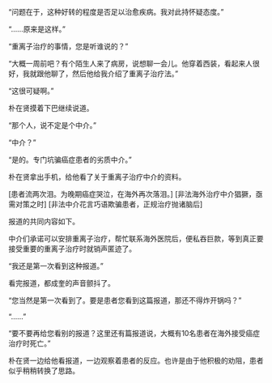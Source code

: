 “问题在于，这种好转的程度是否足以治愈疾病。我对此持怀疑态度。”

“……原来是这样。”

“重离子治疗的事情，您是听谁说的？”

“大概一周前吧？有个陌生人来了病房，说想聊一会儿。他穿着西装，看起来人很好，我就跟他聊了，然后他给我介绍了重离子治疗法。”

“这很可疑啊。”

朴在贤摸着下巴继续说道。

“那个人，说不定是个中介。”

“中介？”

“是的。专门坑骗癌症患者的劣质中介。”

朴在贤拿出手机，给他看了关于重离子治疗中介的资料。

[患者流两次泪。为晚期癌症哭泣，在海外再次落泪。]
[非法海外治疗中介猖獗，亟需对策之时]
[非法中介花言巧语欺骗患者，正规治疗抛诸脑后]

报道的共同内容如下。

中介们承诺可以安排重离子治疗，帮忙联系海外医院后，便私吞巨款，等到真正要接受重要的重离子治疗时就销声匿迹了。

“我还是第一次看到这种报道。”

看完报道，都成奎的声音颤抖了。

“您当然是第一次看到了。要是患者您看到这篇报道，那还不得炸开锅吗？”

“……”

“要不要再给您看别的报道？这里还有篇报道说，大概有10名患者在海外接受癌症治疗时死亡。”

朴在贤一边给他看报道，一边观察着患者的反应。也许是由于他积极的劝阻，患者似乎稍稍转换了思路。